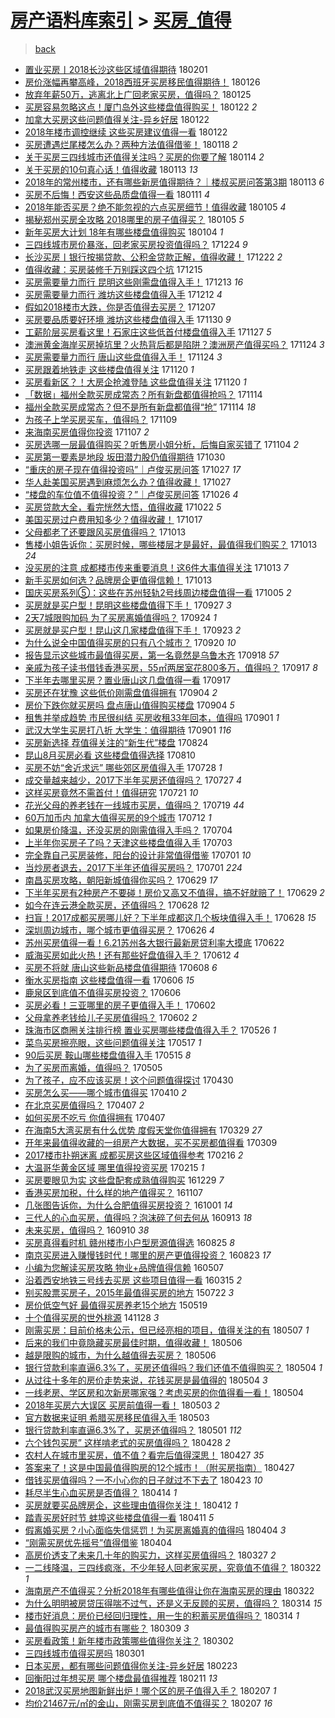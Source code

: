 [房产语料库索引](../../README.md)  > [买房_值得](买房_值得.md)
====
> [back](../README.md)

- [置业买房丨2018长沙这些区域值得期待](http://jkwz.applinzi.com/ittc/7065173131377771527.html#%E7%BD%AE%E4%B8%9A%E4%B9%B0%E6%88%BF%E4%B8%A82018%E9%95%BF%E6%B2%99%E8%BF%99%E4%BA%9B%E5%8C%BA%E5%9F%9F%E5%80%BC%E5%BE%97%E6%9C%9F%E5%BE%85) 180201  
- [房价涨幅再攀高峰，2018西班牙买房移民值得期待！](http://jkwz.applinzi.com/ittc/7062944832786269191.html#%E6%88%BF%E4%BB%B7%E6%B6%A8%E5%B9%85%E5%86%8D%E6%94%80%E9%AB%98%E5%B3%B0%EF%BC%8C2018%E8%A5%BF%E7%8F%AD%E7%89%99%E4%B9%B0%E6%88%BF%E7%A7%BB%E6%B0%91%E5%80%BC%E5%BE%97%E6%9C%9F%E5%BE%85%EF%BC%81) 180126  
- [放弃年薪50万，逃离北上广回老家买房，值得吗？](http://jkwz.applinzi.com/ittc/7062563997058860048.html#%E6%94%BE%E5%BC%83%E5%B9%B4%E8%96%AA50%E4%B8%87%EF%BC%8C%E9%80%83%E7%A6%BB%E5%8C%97%E4%B8%8A%E5%B9%BF%E5%9B%9E%E8%80%81%E5%AE%B6%E4%B9%B0%E6%88%BF%EF%BC%8C%E5%80%BC%E5%BE%97%E5%90%97%EF%BC%9F) 180125  
- [买房容易忽略这点！厦门岛外这些楼盘值得购买！](http://jkwz.applinzi.com/ittc/7061451450301809680.html#%E4%B9%B0%E6%88%BF%E5%AE%B9%E6%98%93%E5%BF%BD%E7%95%A5%E8%BF%99%E7%82%B9%EF%BC%81%E5%8E%A6%E9%97%A8%E5%B2%9B%E5%A4%96%E8%BF%99%E4%BA%9B%E6%A5%BC%E7%9B%98%E5%80%BC%E5%BE%97%E8%B4%AD%E4%B9%B0%EF%BC%81) 180122 *2* 
- [加拿大买房这些问题值得关注-异乡好居](http://jkwz.applinzi.com/ittc/7061404614346146833.html#%E5%8A%A0%E6%8B%BF%E5%A4%A7%E4%B9%B0%E6%88%BF%E8%BF%99%E4%BA%9B%E9%97%AE%E9%A2%98%E5%80%BC%E5%BE%97%E5%85%B3%E6%B3%A8-%E5%BC%82%E4%B9%A1%E5%A5%BD%E5%B1%85) 180122  
- [2018年楼市调控继续 这些买房建议值得一看](http://jkwz.applinzi.com/ittc/7061351183111701511.html#2018%E5%B9%B4%E6%A5%BC%E5%B8%82%E8%B0%83%E6%8E%A7%E7%BB%A7%E7%BB%AD+%E8%BF%99%E4%BA%9B%E4%B9%B0%E6%88%BF%E5%BB%BA%E8%AE%AE%E5%80%BC%E5%BE%97%E4%B8%80%E7%9C%8B) 180122  
- [买房遭遇烂尾楼怎么办？两种方法值得借鉴！](http://jkwz.applinzi.com/ittc/7059918998336963600.html#%E4%B9%B0%E6%88%BF%E9%81%AD%E9%81%87%E7%83%82%E5%B0%BE%E6%A5%BC%E6%80%8E%E4%B9%88%E5%8A%9E%EF%BC%9F%E4%B8%A4%E7%A7%8D%E6%96%B9%E6%B3%95%E5%80%BC%E5%BE%97%E5%80%9F%E9%89%B4%EF%BC%81) 180118 *2* 
- [关于买房三四线城市还值得关注吗？买房的你要了解](http://jkwz.applinzi.com/ittc/7058001081903088657.html#%E5%85%B3%E4%BA%8E%E4%B9%B0%E6%88%BF%E4%B8%89%E5%9B%9B%E7%BA%BF%E5%9F%8E%E5%B8%82%E8%BF%98%E5%80%BC%E5%BE%97%E5%85%B3%E6%B3%A8%E5%90%97%EF%BC%9F%E4%B9%B0%E6%88%BF%E7%9A%84%E4%BD%A0%E8%A6%81%E4%BA%86%E8%A7%A3) 180114 *2* 
- [关于买房的10句真心话！值得收藏](http://jkwz.applinzi.com/ittc/7058115016262157328.html#%E5%85%B3%E4%BA%8E%E4%B9%B0%E6%88%BF%E7%9A%8410%E5%8F%A5%E7%9C%9F%E5%BF%83%E8%AF%9D%EF%BC%81%E5%80%BC%E5%BE%97%E6%94%B6%E8%97%8F) 180113 *13* 
- [2018年的常州楼市，还有哪些新房值得期待？｜楼叔买房问答第3期](http://jkwz.applinzi.com/ittc/7057934443656774673.html#2018%E5%B9%B4%E7%9A%84%E5%B8%B8%E5%B7%9E%E6%A5%BC%E5%B8%82%EF%BC%8C%E8%BF%98%E6%9C%89%E5%93%AA%E4%BA%9B%E6%96%B0%E6%88%BF%E5%80%BC%E5%BE%97%E6%9C%9F%E5%BE%85%EF%BC%9F%EF%BD%9C%E6%A5%BC%E5%8F%94%E4%B9%B0%E6%88%BF%E9%97%AE%E7%AD%94%E7%AC%AC3%E6%9C%9F) 180113 *6* 
- [买房不后悔！西安这些品质盘值得一看](http://jkwz.applinzi.com/ittc/7057382079086461963.html#%E4%B9%B0%E6%88%BF%E4%B8%8D%E5%90%8E%E6%82%94%EF%BC%81%E8%A5%BF%E5%AE%89%E8%BF%99%E4%BA%9B%E5%93%81%E8%B4%A8%E7%9B%98%E5%80%BC%E5%BE%97%E4%B8%80%E7%9C%8B) 180111 *4* 
- [2018年能否买房？绝不能忽视的六点买房细节！值得收藏](http://jkwz.applinzi.com/ittc/7055068093783475211.html#2018%E5%B9%B4%E8%83%BD%E5%90%A6%E4%B9%B0%E6%88%BF%EF%BC%9F%E7%BB%9D%E4%B8%8D%E8%83%BD%E5%BF%BD%E8%A7%86%E7%9A%84%E5%85%AD%E7%82%B9%E4%B9%B0%E6%88%BF%E7%BB%86%E8%8A%82%EF%BC%81%E5%80%BC%E5%BE%97%E6%94%B6%E8%97%8F) 180105 *4* 
- [揭秘郑州买房全攻略 2018哪里的房子值得买？](http://jkwz.applinzi.com/ittc/7055020596734198795.html#%E6%8F%AD%E7%A7%98%E9%83%91%E5%B7%9E%E4%B9%B0%E6%88%BF%E5%85%A8%E6%94%BB%E7%95%A5+2018%E5%93%AA%E9%87%8C%E7%9A%84%E6%88%BF%E5%AD%90%E5%80%BC%E5%BE%97%E4%B9%B0%EF%BC%9F) 180105 *5* 
- [新年买房大计划 18年有哪些楼盘值得购买](http://jkwz.applinzi.com/ittc/7054668911503475728.html#%E6%96%B0%E5%B9%B4%E4%B9%B0%E6%88%BF%E5%A4%A7%E8%AE%A1%E5%88%92+18%E5%B9%B4%E6%9C%89%E5%93%AA%E4%BA%9B%E6%A5%BC%E7%9B%98%E5%80%BC%E5%BE%97%E8%B4%AD%E4%B9%B0) 180104 *1* 
- [三四线城市房价暴涨，回老家买房投资值得吗？](http://jkwz.applinzi.com/ittc/7050443280385311761.html#%E4%B8%89%E5%9B%9B%E7%BA%BF%E5%9F%8E%E5%B8%82%E6%88%BF%E4%BB%B7%E6%9A%B4%E6%B6%A8%EF%BC%8C%E5%9B%9E%E8%80%81%E5%AE%B6%E4%B9%B0%E6%88%BF%E6%8A%95%E8%B5%84%E5%80%BC%E5%BE%97%E5%90%97%EF%BC%9F) 171224 *9* 
- [长沙买房丨银行按揭贷款、公积金贷款正解，值得收藏！](http://jkwz.applinzi.com/ittc/7049837351335887889.html#%E9%95%BF%E6%B2%99%E4%B9%B0%E6%88%BF%E4%B8%A8%E9%93%B6%E8%A1%8C%E6%8C%89%E6%8F%AD%E8%B4%B7%E6%AC%BE%E3%80%81%E5%85%AC%E7%A7%AF%E9%87%91%E8%B4%B7%E6%AC%BE%E6%AD%A3%E8%A7%A3%EF%BC%8C%E5%80%BC%E5%BE%97%E6%94%B6%E8%97%8F%EF%BC%81) 171222 *2* 
- [值得收藏：买房装修千万别踩这四个坑](http://jkwz.applinzi.com/ittc/7047126605585974288.html#%E5%80%BC%E5%BE%97%E6%94%B6%E8%97%8F%EF%BC%9A%E4%B9%B0%E6%88%BF%E8%A3%85%E4%BF%AE%E5%8D%83%E4%B8%87%E5%88%AB%E8%B8%A9%E8%BF%99%E5%9B%9B%E4%B8%AA%E5%9D%91) 171215  
- [买房需要量力而行 昆明这些刚需盘值得入手！](http://jkwz.applinzi.com/ittc/7046501980661351440.html#%E4%B9%B0%E6%88%BF%E9%9C%80%E8%A6%81%E9%87%8F%E5%8A%9B%E8%80%8C%E8%A1%8C+%E6%98%86%E6%98%8E%E8%BF%99%E4%BA%9B%E5%88%9A%E9%9C%80%E7%9B%98%E5%80%BC%E5%BE%97%E5%85%A5%E6%89%8B%EF%BC%81) 171213 *16* 
- [买房需要量力而行 潍坊这些楼盘值得入手](http://jkwz.applinzi.com/ittc/7045994162485199888.html#%E4%B9%B0%E6%88%BF%E9%9C%80%E8%A6%81%E9%87%8F%E5%8A%9B%E8%80%8C%E8%A1%8C+%E6%BD%8D%E5%9D%8A%E8%BF%99%E4%BA%9B%E6%A5%BC%E7%9B%98%E5%80%BC%E5%BE%97%E5%85%A5%E6%89%8B) 171212 *4* 
- [假如2018楼市大跌，你是否值得去买房？](http://jkwz.applinzi.com/ittc/7044288392420918289.html#%E5%81%87%E5%A6%822018%E6%A5%BC%E5%B8%82%E5%A4%A7%E8%B7%8C%EF%BC%8C%E4%BD%A0%E6%98%AF%E5%90%A6%E5%80%BC%E5%BE%97%E5%8E%BB%E4%B9%B0%E6%88%BF%EF%BC%9F) 171207  
- [买房要品质要好环境 潍坊这些楼盘值得入手](http://jkwz.applinzi.com/ittc/7041572550214157329.html#%E4%B9%B0%E6%88%BF%E8%A6%81%E5%93%81%E8%B4%A8%E8%A6%81%E5%A5%BD%E7%8E%AF%E5%A2%83+%E6%BD%8D%E5%9D%8A%E8%BF%99%E4%BA%9B%E6%A5%BC%E7%9B%98%E5%80%BC%E5%BE%97%E5%85%A5%E6%89%8B) 171130 *9* 
- [工薪阶层买房看这里！石家庄这些低首付楼盘值得入手](http://jkwz.applinzi.com/ittc/7040655560427439121.html#%E5%B7%A5%E8%96%AA%E9%98%B6%E5%B1%82%E4%B9%B0%E6%88%BF%E7%9C%8B%E8%BF%99%E9%87%8C%EF%BC%81%E7%9F%B3%E5%AE%B6%E5%BA%84%E8%BF%99%E4%BA%9B%E4%BD%8E%E9%A6%96%E4%BB%98%E6%A5%BC%E7%9B%98%E5%80%BC%E5%BE%97%E5%85%A5%E6%89%8B) 171127 *5* 
- [澳洲黄金海岸买房掉坑里？火热背后都是陷阱？澳洲房产值得买吗？](http://jkwz.applinzi.com/ittc/7038525750087517201.html#%E6%BE%B3%E6%B4%B2%E9%BB%84%E9%87%91%E6%B5%B7%E5%B2%B8%E4%B9%B0%E6%88%BF%E6%8E%89%E5%9D%91%E9%87%8C%EF%BC%9F%E7%81%AB%E7%83%AD%E8%83%8C%E5%90%8E%E9%83%BD%E6%98%AF%E9%99%B7%E9%98%B1%EF%BC%9F%E6%BE%B3%E6%B4%B2%E6%88%BF%E4%BA%A7%E5%80%BC%E5%BE%97%E4%B9%B0%E5%90%97%EF%BC%9F) 171124 *3* 
- [买房需要量力而行 唐山这些盘值得入手！](http://jkwz.applinzi.com/ittc/7039291504386901008.html#%E4%B9%B0%E6%88%BF%E9%9C%80%E8%A6%81%E9%87%8F%E5%8A%9B%E8%80%8C%E8%A1%8C+%E5%94%90%E5%B1%B1%E8%BF%99%E4%BA%9B%E7%9B%98%E5%80%BC%E5%BE%97%E5%85%A5%E6%89%8B%EF%BC%81) 171124 *3* 
- [买房跟着地铁走 这些楼盘值得关注](http://jkwz.applinzi.com/ittc/7037971174292718609.html#%E4%B9%B0%E6%88%BF%E8%B7%9F%E7%9D%80%E5%9C%B0%E9%93%81%E8%B5%B0+%E8%BF%99%E4%BA%9B%E6%A5%BC%E7%9B%98%E5%80%BC%E5%BE%97%E5%85%B3%E6%B3%A8) 171120 *1* 
- [买房看新区？！大房企抢滩登陆 这些盘值得关注](http://jkwz.applinzi.com/ittc/7037899658301539345.html#%E4%B9%B0%E6%88%BF%E7%9C%8B%E6%96%B0%E5%8C%BA%EF%BC%9F%EF%BC%81%E5%A4%A7%E6%88%BF%E4%BC%81%E6%8A%A2%E6%BB%A9%E7%99%BB%E9%99%86+%E8%BF%99%E4%BA%9B%E7%9B%98%E5%80%BC%E5%BE%97%E5%85%B3%E6%B3%A8) 171120 *1* 
- [「数据」福州全款买房成常态？所有新盘都值得抢吗？](http://jkwz.applinzi.com/ittc/7035874002185225233.html#%E3%80%8C%E6%95%B0%E6%8D%AE%E3%80%8D%E7%A6%8F%E5%B7%9E%E5%85%A8%E6%AC%BE%E4%B9%B0%E6%88%BF%E6%88%90%E5%B8%B8%E6%80%81%EF%BC%9F%E6%89%80%E6%9C%89%E6%96%B0%E7%9B%98%E9%83%BD%E5%80%BC%E5%BE%97%E6%8A%A2%E5%90%97%EF%BC%9F) 171114  
- [福州全款买房成常态？但不是所有新盘都值得“抢”](http://jkwz.applinzi.com/ittc/7035760443371553809.html#%E7%A6%8F%E5%B7%9E%E5%85%A8%E6%AC%BE%E4%B9%B0%E6%88%BF%E6%88%90%E5%B8%B8%E6%80%81%EF%BC%9F%E4%BD%86%E4%B8%8D%E6%98%AF%E6%89%80%E6%9C%89%E6%96%B0%E7%9B%98%E9%83%BD%E5%80%BC%E5%BE%97%E2%80%9C%E6%8A%A2%E2%80%9D) 171114 *18* 
- [为孩子上学买房买车，值得吗？](http://jkwz.applinzi.com/ittc/7032959629158515728.html#%E4%B8%BA%E5%AD%A9%E5%AD%90%E4%B8%8A%E5%AD%A6%E4%B9%B0%E6%88%BF%E4%B9%B0%E8%BD%A6%EF%BC%8C%E5%80%BC%E5%BE%97%E5%90%97%EF%BC%9F) 171109  
- [来海南买房值得你投资](http://jkwz.applinzi.com/ittc/7033241715551503376.html#%E6%9D%A5%E6%B5%B7%E5%8D%97%E4%B9%B0%E6%88%BF%E5%80%BC%E5%BE%97%E4%BD%A0%E6%8A%95%E8%B5%84) 171107 *2* 
- [买房选哪一层最值得购买？听售房小姐分析，后悔自家买错了](http://jkwz.applinzi.com/ittc/7032127735311385616.html#%E4%B9%B0%E6%88%BF%E9%80%89%E5%93%AA%E4%B8%80%E5%B1%82%E6%9C%80%E5%80%BC%E5%BE%97%E8%B4%AD%E4%B9%B0%EF%BC%9F%E5%90%AC%E5%94%AE%E6%88%BF%E5%B0%8F%E5%A7%90%E5%88%86%E6%9E%90%EF%BC%8C%E5%90%8E%E6%82%94%E8%87%AA%E5%AE%B6%E4%B9%B0%E9%94%99%E4%BA%86) 171104 *2* 
- [买房第一要素是地段 坂田潜力股仍值得期待](http://jkwz.applinzi.com/ittc/7030270959955739664.html#%E4%B9%B0%E6%88%BF%E7%AC%AC%E4%B8%80%E8%A6%81%E7%B4%A0%E6%98%AF%E5%9C%B0%E6%AE%B5+%E5%9D%82%E7%94%B0%E6%BD%9C%E5%8A%9B%E8%82%A1%E4%BB%8D%E5%80%BC%E5%BE%97%E6%9C%9F%E5%BE%85) 171030  
- [“重庆的房子现在值得投资吗”｜卢俊买房问答](http://jkwz.applinzi.com/ittc/7029125596360213520.html#%E2%80%9C%E9%87%8D%E5%BA%86%E7%9A%84%E6%88%BF%E5%AD%90%E7%8E%B0%E5%9C%A8%E5%80%BC%E5%BE%97%E6%8A%95%E8%B5%84%E5%90%97%E2%80%9D%EF%BD%9C%E5%8D%A2%E4%BF%8A%E4%B9%B0%E6%88%BF%E9%97%AE%E7%AD%94) 171027 *17* 
- [华人赴美国买房遇到麻烦怎么办？值得收藏！](http://jkwz.applinzi.com/ittc/7029079964182381584.html#%E5%8D%8E%E4%BA%BA%E8%B5%B4%E7%BE%8E%E5%9B%BD%E4%B9%B0%E6%88%BF%E9%81%87%E5%88%B0%E9%BA%BB%E7%83%A6%E6%80%8E%E4%B9%88%E5%8A%9E%EF%BC%9F%E5%80%BC%E5%BE%97%E6%94%B6%E8%97%8F%EF%BC%81) 171027  
- [“楼盘的车位值不值得投资？”｜卢俊买房问答](http://jkwz.applinzi.com/ittc/7028737350803391505.html#%E2%80%9C%E6%A5%BC%E7%9B%98%E7%9A%84%E8%BD%A6%E4%BD%8D%E5%80%BC%E4%B8%8D%E5%80%BC%E5%BE%97%E6%8A%95%E8%B5%84%EF%BC%9F%E2%80%9D%EF%BD%9C%E5%8D%A2%E4%BF%8A%E4%B9%B0%E6%88%BF%E9%97%AE%E7%AD%94) 171026 *4* 
- [买房贷款大全，看完恍然大悟，值得收藏](http://jkwz.applinzi.com/ittc/7027413972012237841.html#%E4%B9%B0%E6%88%BF%E8%B4%B7%E6%AC%BE%E5%A4%A7%E5%85%A8%EF%BC%8C%E7%9C%8B%E5%AE%8C%E6%81%8D%E7%84%B6%E5%A4%A7%E6%82%9F%EF%BC%8C%E5%80%BC%E5%BE%97%E6%94%B6%E8%97%8F) 171022 *5* 
- [美国买房过户费用知多少？值得收藏！](http://jkwz.applinzi.com/ittc/7025349491492914193.html#%E7%BE%8E%E5%9B%BD%E4%B9%B0%E6%88%BF%E8%BF%87%E6%88%B7%E8%B4%B9%E7%94%A8%E7%9F%A5%E5%A4%9A%E5%B0%91%EF%BC%9F%E5%80%BC%E5%BE%97%E6%94%B6%E8%97%8F%EF%BC%81) 171017  
- [父母都老了还要跟风买房值得吗？](http://jkwz.applinzi.com/ittc/7024050118037341200.html#%E7%88%B6%E6%AF%8D%E9%83%BD%E8%80%81%E4%BA%86%E8%BF%98%E8%A6%81%E8%B7%9F%E9%A3%8E%E4%B9%B0%E6%88%BF%E5%80%BC%E5%BE%97%E5%90%97%EF%BC%9F) 171013  
- [售楼小姐告诉你：买房时候，哪些楼层才是最好，最值得我们购买？](http://jkwz.applinzi.com/ittc/7024035496454521873.html#%E5%94%AE%E6%A5%BC%E5%B0%8F%E5%A7%90%E5%91%8A%E8%AF%89%E4%BD%A0%EF%BC%9A%E4%B9%B0%E6%88%BF%E6%97%B6%E5%80%99%EF%BC%8C%E5%93%AA%E4%BA%9B%E6%A5%BC%E5%B1%82%E6%89%8D%E6%98%AF%E6%9C%80%E5%A5%BD%EF%BC%8C%E6%9C%80%E5%80%BC%E5%BE%97%E6%88%91%E4%BB%AC%E8%B4%AD%E4%B9%B0%EF%BC%9F) 171013 *24* 
- [没买房的注意 成都楼市传来重要消息！这6件大事值得关注](http://jkwz.applinzi.com/ittc/7023983438800094225.html#%E6%B2%A1%E4%B9%B0%E6%88%BF%E7%9A%84%E6%B3%A8%E6%84%8F+%E6%88%90%E9%83%BD%E6%A5%BC%E5%B8%82%E4%BC%A0%E6%9D%A5%E9%87%8D%E8%A6%81%E6%B6%88%E6%81%AF%EF%BC%81%E8%BF%996%E4%BB%B6%E5%A4%A7%E4%BA%8B%E5%80%BC%E5%BE%97%E5%85%B3%E6%B3%A8) 171013 *7* 
- [新手买房如何选？品牌房企更值得信赖！](http://jkwz.applinzi.com/ittc/7023705834629104656.html#%E6%96%B0%E6%89%8B%E4%B9%B0%E6%88%BF%E5%A6%82%E4%BD%95%E9%80%89%EF%BC%9F%E5%93%81%E7%89%8C%E6%88%BF%E4%BC%81%E6%9B%B4%E5%80%BC%E5%BE%97%E4%BF%A1%E8%B5%96%EF%BC%81) 171013  
- [国庆买房系列⑤：这些在苏州轻轨2号线周边楼盘值得一看](http://jkwz.applinzi.com/ittc/7020815709393912849.html#%E5%9B%BD%E5%BA%86%E4%B9%B0%E6%88%BF%E7%B3%BB%E5%88%97%E2%91%A4%EF%BC%9A%E8%BF%99%E4%BA%9B%E5%9C%A8%E8%8B%8F%E5%B7%9E%E8%BD%BB%E8%BD%A82%E5%8F%B7%E7%BA%BF%E5%91%A8%E8%BE%B9%E6%A5%BC%E7%9B%98%E5%80%BC%E5%BE%97%E4%B8%80%E7%9C%8B) 171005 *2* 
- [买房就是买户型！昆明这些楼盘值得下手！](http://jkwz.applinzi.com/ittc/7017947009473053713.html#%E4%B9%B0%E6%88%BF%E5%B0%B1%E6%98%AF%E4%B9%B0%E6%88%B7%E5%9E%8B%EF%BC%81%E6%98%86%E6%98%8E%E8%BF%99%E4%BA%9B%E6%A5%BC%E7%9B%98%E5%80%BC%E5%BE%97%E4%B8%8B%E6%89%8B%EF%BC%81) 170927 *3* 
- [2天7城限购加码 为了买房离婚值得吗？](http://jkwz.applinzi.com/ittc/7016812065585628177.html#2%E5%A4%A97%E5%9F%8E%E9%99%90%E8%B4%AD%E5%8A%A0%E7%A0%81+%E4%B8%BA%E4%BA%86%E4%B9%B0%E6%88%BF%E7%A6%BB%E5%A9%9A%E5%80%BC%E5%BE%97%E5%90%97%EF%BC%9F) 170924 *1* 
- [买房就是买户型！昆山这几家楼盘值得下手！](http://jkwz.applinzi.com/ittc/7016392345732514832.html#%E4%B9%B0%E6%88%BF%E5%B0%B1%E6%98%AF%E4%B9%B0%E6%88%B7%E5%9E%8B%EF%BC%81%E6%98%86%E5%B1%B1%E8%BF%99%E5%87%A0%E5%AE%B6%E6%A5%BC%E7%9B%98%E5%80%BC%E5%BE%97%E4%B8%8B%E6%89%8B%EF%BC%81) 170923 *2* 
- [为什么说全中国值得买房的只有八个城市？](http://jkwz.applinzi.com/ittc/7015451492700652560.html#%E4%B8%BA%E4%BB%80%E4%B9%88%E8%AF%B4%E5%85%A8%E4%B8%AD%E5%9B%BD%E5%80%BC%E5%BE%97%E4%B9%B0%E6%88%BF%E7%9A%84%E5%8F%AA%E6%9C%89%E5%85%AB%E4%B8%AA%E5%9F%8E%E5%B8%82%EF%BC%9F) 170920 *10* 
- [报告显示这些城市最值得买房，第一名竟然是乌鲁木齐](http://jkwz.applinzi.com/ittc/7014680650530161681.html#%E6%8A%A5%E5%91%8A%E6%98%BE%E7%A4%BA%E8%BF%99%E4%BA%9B%E5%9F%8E%E5%B8%82%E6%9C%80%E5%80%BC%E5%BE%97%E4%B9%B0%E6%88%BF%EF%BC%8C%E7%AC%AC%E4%B8%80%E5%90%8D%E7%AB%9F%E7%84%B6%E6%98%AF%E4%B9%8C%E9%B2%81%E6%9C%A8%E9%BD%90) 170918 *57* 
- [亲戚为孩子读书借钱香港买房，55㎡两居室花800多万，值得吗？](http://jkwz.applinzi.com/ittc/7013589301517091856.html#%E4%BA%B2%E6%88%9A%E4%B8%BA%E5%AD%A9%E5%AD%90%E8%AF%BB%E4%B9%A6%E5%80%9F%E9%92%B1%E9%A6%99%E6%B8%AF%E4%B9%B0%E6%88%BF%EF%BC%8C55%E3%8E%A1%E4%B8%A4%E5%B1%85%E5%AE%A4%E8%8A%B1800%E5%A4%9A%E4%B8%87%EF%BC%8C%E5%80%BC%E5%BE%97%E5%90%97%EF%BC%9F) 170917 *8* 
- [下半年去哪里买房？置业唐山这几盘值得一看](http://jkwz.applinzi.com/ittc/7014181665503708177.html#%E4%B8%8B%E5%8D%8A%E5%B9%B4%E5%8E%BB%E5%93%AA%E9%87%8C%E4%B9%B0%E6%88%BF%EF%BC%9F%E7%BD%AE%E4%B8%9A%E5%94%90%E5%B1%B1%E8%BF%99%E5%87%A0%E7%9B%98%E5%80%BC%E5%BE%97%E4%B8%80%E7%9C%8B) 170917  
- [买房还在犹豫 这些低价刚需盘值得拥有](http://jkwz.applinzi.com/ittc/7009392014691664913.html#%E4%B9%B0%E6%88%BF%E8%BF%98%E5%9C%A8%E7%8A%B9%E8%B1%AB+%E8%BF%99%E4%BA%9B%E4%BD%8E%E4%BB%B7%E5%88%9A%E9%9C%80%E7%9B%98%E5%80%BC%E5%BE%97%E6%8B%A5%E6%9C%89) 170904 *2* 
- [房价下跌你就买房吗 盘点唐山值得购买楼盘](http://jkwz.applinzi.com/ittc/7009357862927860752.html#%E6%88%BF%E4%BB%B7%E4%B8%8B%E8%B7%8C%E4%BD%A0%E5%B0%B1%E4%B9%B0%E6%88%BF%E5%90%97+%E7%9B%98%E7%82%B9%E5%94%90%E5%B1%B1%E5%80%BC%E5%BE%97%E8%B4%AD%E4%B9%B0%E6%A5%BC%E7%9B%98) 170904 *5* 
- [租售并举成趋势 市民很纠结 买房收租33年回本，值得吗](http://jkwz.applinzi.com/ittc/7008273305675760656.html#%E7%A7%9F%E5%94%AE%E5%B9%B6%E4%B8%BE%E6%88%90%E8%B6%8B%E5%8A%BF+%E5%B8%82%E6%B0%91%E5%BE%88%E7%BA%A0%E7%BB%93+%E4%B9%B0%E6%88%BF%E6%94%B6%E7%A7%9F33%E5%B9%B4%E5%9B%9E%E6%9C%AC%EF%BC%8C%E5%80%BC%E5%BE%97%E5%90%97) 170901 *1* 
- [武汉大学生买房打八折 大学生：值得期待](http://jkwz.applinzi.com/ittc/7008252991252202512.html#%E6%AD%A6%E6%B1%89%E5%A4%A7%E5%AD%A6%E7%94%9F%E4%B9%B0%E6%88%BF%E6%89%93%E5%85%AB%E6%8A%98+%E5%A4%A7%E5%AD%A6%E7%94%9F%EF%BC%9A%E5%80%BC%E5%BE%97%E6%9C%9F%E5%BE%85) 170901 *116* 
- [买房新选择 荐值得关注的“新生代”楼盘](http://jkwz.applinzi.com/ittc/7005152254670406673.html#%E4%B9%B0%E6%88%BF%E6%96%B0%E9%80%89%E6%8B%A9+%E8%8D%90%E5%80%BC%E5%BE%97%E5%85%B3%E6%B3%A8%E7%9A%84%E2%80%9C%E6%96%B0%E7%94%9F%E4%BB%A3%E2%80%9D%E6%A5%BC%E7%9B%98) 170824  
- [昆山8月买房必看 这些楼盘值得选择](http://jkwz.applinzi.com/ittc/7000065676377850897.html#%E6%98%86%E5%B1%B18%E6%9C%88%E4%B9%B0%E6%88%BF%E5%BF%85%E7%9C%8B+%E8%BF%99%E4%BA%9B%E6%A5%BC%E7%9B%98%E5%80%BC%E5%BE%97%E9%80%89%E6%8B%A9) 170810  
- [买房不妨“舍近求远” 哪些郊区房值得入手](http://jkwz.applinzi.com/ittc/6995374345676129296.html#%E4%B9%B0%E6%88%BF%E4%B8%8D%E5%A6%A8%E2%80%9C%E8%88%8D%E8%BF%91%E6%B1%82%E8%BF%9C%E2%80%9D+%E5%93%AA%E4%BA%9B%E9%83%8A%E5%8C%BA%E6%88%BF%E5%80%BC%E5%BE%97%E5%85%A5%E6%89%8B) 170728 *1* 
- [成交量越来越少，2017下半年买房还值得吗？](http://jkwz.applinzi.com/ittc/6995020353343325201.html#%E6%88%90%E4%BA%A4%E9%87%8F%E8%B6%8A%E6%9D%A5%E8%B6%8A%E5%B0%91%EF%BC%8C2017%E4%B8%8B%E5%8D%8A%E5%B9%B4%E4%B9%B0%E6%88%BF%E8%BF%98%E5%80%BC%E5%BE%97%E5%90%97%EF%BC%9F) 170727 *4* 
- [这样买房竟然不需首付！值得研究](http://jkwz.applinzi.com/ittc/6992803094126396432.html#%E8%BF%99%E6%A0%B7%E4%B9%B0%E6%88%BF%E7%AB%9F%E7%84%B6%E4%B8%8D%E9%9C%80%E9%A6%96%E4%BB%98%EF%BC%81%E5%80%BC%E5%BE%97%E7%A0%94%E7%A9%B6) 170721 *10* 
- [花光父母的养老钱在一线城市买房，值得吗？](http://jkwz.applinzi.com/ittc/6992158781063300112.html#%E8%8A%B1%E5%85%89%E7%88%B6%E6%AF%8D%E7%9A%84%E5%85%BB%E8%80%81%E9%92%B1%E5%9C%A8%E4%B8%80%E7%BA%BF%E5%9F%8E%E5%B8%82%E4%B9%B0%E6%88%BF%EF%BC%8C%E5%80%BC%E5%BE%97%E5%90%97%EF%BC%9F) 170719 *44* 
- [60万加币内 加拿大值得买房的9个城市](http://jkwz.applinzi.com/ittc/6989267970919236624.html#60%E4%B8%87%E5%8A%A0%E5%B8%81%E5%86%85+%E5%8A%A0%E6%8B%BF%E5%A4%A7%E5%80%BC%E5%BE%97%E4%B9%B0%E6%88%BF%E7%9A%849%E4%B8%AA%E5%9F%8E%E5%B8%82) 170712 *1* 
- [如果房价降温，还没买房的刚需值得入手吗？](http://jkwz.applinzi.com/ittc/6986377817435407364.html#%E5%A6%82%E6%9E%9C%E6%88%BF%E4%BB%B7%E9%99%8D%E6%B8%A9%EF%BC%8C%E8%BF%98%E6%B2%A1%E4%B9%B0%E6%88%BF%E7%9A%84%E5%88%9A%E9%9C%80%E5%80%BC%E5%BE%97%E5%85%A5%E6%89%8B%E5%90%97%EF%BC%9F) 170704  
- [上半年你买房子了吗？天津这些楼盘值得入手](http://jkwz.applinzi.com/ittc/6986102306935145477.html#%E4%B8%8A%E5%8D%8A%E5%B9%B4%E4%BD%A0%E4%B9%B0%E6%88%BF%E5%AD%90%E4%BA%86%E5%90%97%EF%BC%9F%E5%A4%A9%E6%B4%A5%E8%BF%99%E4%BA%9B%E6%A5%BC%E7%9B%98%E5%80%BC%E5%BE%97%E5%85%A5%E6%89%8B) 170703  
- [完全靠自己买房装修，阳台的设计非常值得借鉴](http://jkwz.applinzi.com/ittc/6985481262461355012.html#%E5%AE%8C%E5%85%A8%E9%9D%A0%E8%87%AA%E5%B7%B1%E4%B9%B0%E6%88%BF%E8%A3%85%E4%BF%AE%EF%BC%8C%E9%98%B3%E5%8F%B0%E7%9A%84%E8%AE%BE%E8%AE%A1%E9%9D%9E%E5%B8%B8%E5%80%BC%E5%BE%97%E5%80%9F%E9%89%B4) 170701 *10* 
- [当炒房者退去，2017下半年还值得买房吗？](http://jkwz.applinzi.com/ittc/6985393661259809796.html#%E5%BD%93%E7%82%92%E6%88%BF%E8%80%85%E9%80%80%E5%8E%BB%EF%BC%8C2017%E4%B8%8B%E5%8D%8A%E5%B9%B4%E8%BF%98%E5%80%BC%E5%BE%97%E4%B9%B0%E6%88%BF%E5%90%97%EF%BC%9F) 170701 *224* 
- [南昌买房攻略，朝阳新城值得你买吗？](http://jkwz.applinzi.com/ittc/6984629702818792453.html#%E5%8D%97%E6%98%8C%E4%B9%B0%E6%88%BF%E6%94%BB%E7%95%A5%EF%BC%8C%E6%9C%9D%E9%98%B3%E6%96%B0%E5%9F%8E%E5%80%BC%E5%BE%97%E4%BD%A0%E4%B9%B0%E5%90%97%EF%BC%9F) 170629 *17* 
- [下半年买房有2种房产不要碰！房价又高又不值得，搞不好就赔了！](http://jkwz.applinzi.com/ittc/6984589395691570181.html#%E4%B8%8B%E5%8D%8A%E5%B9%B4%E4%B9%B0%E6%88%BF%E6%9C%892%E7%A7%8D%E6%88%BF%E4%BA%A7%E4%B8%8D%E8%A6%81%E7%A2%B0%EF%BC%81%E6%88%BF%E4%BB%B7%E5%8F%88%E9%AB%98%E5%8F%88%E4%B8%8D%E5%80%BC%E5%BE%97%EF%BC%8C%E6%90%9E%E4%B8%8D%E5%A5%BD%E5%B0%B1%E8%B5%94%E4%BA%86%EF%BC%81) 170629 *2* 
- [如今在连云港全款买房，还值得吗？](http://jkwz.applinzi.com/ittc/6984357434574242820.html#%E5%A6%82%E4%BB%8A%E5%9C%A8%E8%BF%9E%E4%BA%91%E6%B8%AF%E5%85%A8%E6%AC%BE%E4%B9%B0%E6%88%BF%EF%BC%8C%E8%BF%98%E5%80%BC%E5%BE%97%E5%90%97%EF%BC%9F) 170628 *12* 
- [扫盲！2017成都买房哪儿好？下半年成都这几个板块值得入手！](http://jkwz.applinzi.com/ittc/6984258674712118276.html#%E6%89%AB%E7%9B%B2%EF%BC%812017%E6%88%90%E9%83%BD%E4%B9%B0%E6%88%BF%E5%93%AA%E5%84%BF%E5%A5%BD%EF%BC%9F%E4%B8%8B%E5%8D%8A%E5%B9%B4%E6%88%90%E9%83%BD%E8%BF%99%E5%87%A0%E4%B8%AA%E6%9D%BF%E5%9D%97%E5%80%BC%E5%BE%97%E5%85%A5%E6%89%8B%EF%BC%81) 170628 *15* 
- [深圳周边城市，哪个城市更值得买房？](http://jkwz.applinzi.com/ittc/6983487869069820932.html#%E6%B7%B1%E5%9C%B3%E5%91%A8%E8%BE%B9%E5%9F%8E%E5%B8%82%EF%BC%8C%E5%93%AA%E4%B8%AA%E5%9F%8E%E5%B8%82%E6%9B%B4%E5%80%BC%E5%BE%97%E4%B9%B0%E6%88%BF%EF%BC%9F) 170626 *4* 
- [苏州买房值得一看！6.21苏州各大银行最新房贷利率大摸底](http://jkwz.applinzi.com/ittc/6981933629427958789.html#%E8%8B%8F%E5%B7%9E%E4%B9%B0%E6%88%BF%E5%80%BC%E5%BE%97%E4%B8%80%E7%9C%8B%EF%BC%816.21%E8%8B%8F%E5%B7%9E%E5%90%84%E5%A4%A7%E9%93%B6%E8%A1%8C%E6%9C%80%E6%96%B0%E6%88%BF%E8%B4%B7%E5%88%A9%E7%8E%87%E5%A4%A7%E6%91%B8%E5%BA%95) 170622  
- [威海买房如此火热！还有那些好盘值得入手？](http://jkwz.applinzi.com/ittc/6978324516177445893.html#%E5%A8%81%E6%B5%B7%E4%B9%B0%E6%88%BF%E5%A6%82%E6%AD%A4%E7%81%AB%E7%83%AD%EF%BC%81%E8%BF%98%E6%9C%89%E9%82%A3%E4%BA%9B%E5%A5%BD%E7%9B%98%E5%80%BC%E5%BE%97%E5%85%A5%E6%89%8B%EF%BC%9F) 170612 *4* 
- [买房不将就 唐山这些新品楼盘值得期待](http://jkwz.applinzi.com/ittc/6976703909950129157.html#%E4%B9%B0%E6%88%BF%E4%B8%8D%E5%B0%86%E5%B0%B1+%E5%94%90%E5%B1%B1%E8%BF%99%E4%BA%9B%E6%96%B0%E5%93%81%E6%A5%BC%E7%9B%98%E5%80%BC%E5%BE%97%E6%9C%9F%E5%BE%85) 170608 *6* 
- [衡水买房指南 这些楼盘值得一看](http://jkwz.applinzi.com/ittc/6976107196034057221.html#%E8%A1%A1%E6%B0%B4%E4%B9%B0%E6%88%BF%E6%8C%87%E5%8D%97+%E8%BF%99%E4%BA%9B%E6%A5%BC%E7%9B%98%E5%80%BC%E5%BE%97%E4%B8%80%E7%9C%8B) 170606 *15* 
- [鹿泉区到底值不值得买房投资？](http://jkwz.applinzi.com/ittc/6976094555429405700.html#%E9%B9%BF%E6%B3%89%E5%8C%BA%E5%88%B0%E5%BA%95%E5%80%BC%E4%B8%8D%E5%80%BC%E5%BE%97%E4%B9%B0%E6%88%BF%E6%8A%95%E8%B5%84%EF%BC%9F) 170606  
- [买房必看！三亚哪里的房子更值得入手！](http://jkwz.applinzi.com/ittc/6974539628039111684.html#%E4%B9%B0%E6%88%BF%E5%BF%85%E7%9C%8B%EF%BC%81%E4%B8%89%E4%BA%9A%E5%93%AA%E9%87%8C%E7%9A%84%E6%88%BF%E5%AD%90%E6%9B%B4%E5%80%BC%E5%BE%97%E5%85%A5%E6%89%8B%EF%BC%81) 170602  
- [父母拿养老钱给儿子买房值得吗？](http://jkwz.applinzi.com/ittc/6974536494919189509.html#%E7%88%B6%E6%AF%8D%E6%8B%BF%E5%85%BB%E8%80%81%E9%92%B1%E7%BB%99%E5%84%BF%E5%AD%90%E4%B9%B0%E6%88%BF%E5%80%BC%E5%BE%97%E5%90%97%EF%BC%9F) 170602 *2* 
- [珠海市区商圈关注排行榜 置业买房哪些楼盘值得入手？](http://jkwz.applinzi.com/ittc/6971878247695385604.html#%E7%8F%A0%E6%B5%B7%E5%B8%82%E5%8C%BA%E5%95%86%E5%9C%88%E5%85%B3%E6%B3%A8%E6%8E%92%E8%A1%8C%E6%A6%9C+%E7%BD%AE%E4%B8%9A%E4%B9%B0%E6%88%BF%E5%93%AA%E4%BA%9B%E6%A5%BC%E7%9B%98%E5%80%BC%E5%BE%97%E5%85%A5%E6%89%8B%EF%BC%9F) 170526 *1* 
- [菜鸟买房擦亮眼，这些问题值得关注](http://jkwz.applinzi.com/ittc/6968272907452023813.html#%E8%8F%9C%E9%B8%9F%E4%B9%B0%E6%88%BF%E6%93%A6%E4%BA%AE%E7%9C%BC%EF%BC%8C%E8%BF%99%E4%BA%9B%E9%97%AE%E9%A2%98%E5%80%BC%E5%BE%97%E5%85%B3%E6%B3%A8) 170517 *1* 
- [90后买房 鞍山哪些楼盘值得入手](http://jkwz.applinzi.com/ittc/6967893846938616836.html#90%E5%90%8E%E4%B9%B0%E6%88%BF+%E9%9E%8D%E5%B1%B1%E5%93%AA%E4%BA%9B%E6%A5%BC%E7%9B%98%E5%80%BC%E5%BE%97%E5%85%A5%E6%89%8B) 170515 *8* 
- [为了买房而离婚，值得吗？](http://jkwz.applinzi.com/ittc/6964301550456407044.html#%E4%B8%BA%E4%BA%86%E4%B9%B0%E6%88%BF%E8%80%8C%E7%A6%BB%E5%A9%9A%EF%BC%8C%E5%80%BC%E5%BE%97%E5%90%97%EF%BC%9F) 170505  
- [为了孩子，应不应该买房！这个问题值得探讨](http://jkwz.applinzi.com/ittc/6962455021294715908.html#%E4%B8%BA%E4%BA%86%E5%AD%A9%E5%AD%90%EF%BC%8C%E5%BA%94%E4%B8%8D%E5%BA%94%E8%AF%A5%E4%B9%B0%E6%88%BF%EF%BC%81%E8%BF%99%E4%B8%AA%E9%97%AE%E9%A2%98%E5%80%BC%E5%BE%97%E6%8E%A2%E8%AE%A8) 170430  
- [买房怎么买——哪个城市值得买](http://jkwz.applinzi.com/ittc/6954922129387684869.html#%E4%B9%B0%E6%88%BF%E6%80%8E%E4%B9%88%E4%B9%B0%E2%80%94%E2%80%94%E5%93%AA%E4%B8%AA%E5%9F%8E%E5%B8%82%E5%80%BC%E5%BE%97%E4%B9%B0) 170410 *2* 
- [在北京买房值得吗？](http://jkwz.applinzi.com/ittc/6953860047925937157.html#%E5%9C%A8%E5%8C%97%E4%BA%AC%E4%B9%B0%E6%88%BF%E5%80%BC%E5%BE%97%E5%90%97%EF%BC%9F) 170407 *2* 
- [如何买房不吃亏 你值得拥有](http://jkwz.applinzi.com/ittc/6953755839490950148.html#%E5%A6%82%E4%BD%95%E4%B9%B0%E6%88%BF%E4%B8%8D%E5%90%83%E4%BA%8F+%E4%BD%A0%E5%80%BC%E5%BE%97%E6%8B%A5%E6%9C%89) 170407  
- [在海南5大湾买房有什么优势 度假天堂你值得拥有](http://jkwz.applinzi.com/ittc/6950474740887192580.html#%E5%9C%A8%E6%B5%B7%E5%8D%975%E5%A4%A7%E6%B9%BE%E4%B9%B0%E6%88%BF%E6%9C%89%E4%BB%80%E4%B9%88%E4%BC%98%E5%8A%BF+%E5%BA%A6%E5%81%87%E5%A4%A9%E5%A0%82%E4%BD%A0%E5%80%BC%E5%BE%97%E6%8B%A5%E6%9C%89) 170329 *27* 
- [开年来最值得收藏的一组房产大数据，买不买房都值得看](http://jkwz.applinzi.com/ittc/6942957751012688901.html#%E5%BC%80%E5%B9%B4%E6%9D%A5%E6%9C%80%E5%80%BC%E5%BE%97%E6%94%B6%E8%97%8F%E7%9A%84%E4%B8%80%E7%BB%84%E6%88%BF%E4%BA%A7%E5%A4%A7%E6%95%B0%E6%8D%AE%EF%BC%8C%E4%B9%B0%E4%B8%8D%E4%B9%B0%E6%88%BF%E9%83%BD%E5%80%BC%E5%BE%97%E7%9C%8B) 170309  
- [2017楼市扑朔迷离 成都买房这些区域值得参考](http://jkwz.applinzi.com/ittc/6935219501661684740.html#2017%E6%A5%BC%E5%B8%82%E6%89%91%E6%9C%94%E8%BF%B7%E7%A6%BB+%E6%88%90%E9%83%BD%E4%B9%B0%E6%88%BF%E8%BF%99%E4%BA%9B%E5%8C%BA%E5%9F%9F%E5%80%BC%E5%BE%97%E5%8F%82%E8%80%83) 170216 *2* 
- [大温哥华黄金区域 哪里值得投资买房](http://jkwz.applinzi.com/ittc/6934736790538945541.html#%E5%A4%A7%E6%B8%A9%E5%93%A5%E5%8D%8E%E9%BB%84%E9%87%91%E5%8C%BA%E5%9F%9F+%E5%93%AA%E9%87%8C%E5%80%BC%E5%BE%97%E6%8A%95%E8%B5%84%E4%B9%B0%E6%88%BF) 170215 *1* 
- [买房要眼见为实 这些盘配套成熟值得购买](http://jkwz.applinzi.com/ittc/6917018483782321157.html#%E4%B9%B0%E6%88%BF%E8%A6%81%E7%9C%BC%E8%A7%81%E4%B8%BA%E5%AE%9E+%E8%BF%99%E4%BA%9B%E7%9B%98%E9%85%8D%E5%A5%97%E6%88%90%E7%86%9F%E5%80%BC%E5%BE%97%E8%B4%AD%E4%B9%B0) 161229 *7* 
- [香港买房加税，什么样的地产值得买？](http://jkwz.applinzi.com/ittc/6897796885921661956.html#%E9%A6%99%E6%B8%AF%E4%B9%B0%E6%88%BF%E5%8A%A0%E7%A8%8E%EF%BC%8C%E4%BB%80%E4%B9%88%E6%A0%B7%E7%9A%84%E5%9C%B0%E4%BA%A7%E5%80%BC%E5%BE%97%E4%B9%B0%EF%BC%9F) 161107  
- [几张图告诉你，为什么合肥值得买房投资？](http://jkwz.applinzi.com/ittc/6883715690833396741.html#%E5%87%A0%E5%BC%A0%E5%9B%BE%E5%91%8A%E8%AF%89%E4%BD%A0%EF%BC%8C%E4%B8%BA%E4%BB%80%E4%B9%88%E5%90%88%E8%82%A5%E5%80%BC%E5%BE%97%E4%B9%B0%E6%88%BF%E6%8A%95%E8%B5%84%EF%BC%9F) 161001 *14* 
- [三代人的心血买房，值得吗？泡沫碎了何去何从](http://jkwz.applinzi.com/ittc/6877277120836928516.html#%E4%B8%89%E4%BB%A3%E4%BA%BA%E7%9A%84%E5%BF%83%E8%A1%80%E4%B9%B0%E6%88%BF%EF%BC%8C%E5%80%BC%E5%BE%97%E5%90%97%EF%BC%9F%E6%B3%A1%E6%B2%AB%E7%A2%8E%E4%BA%86%E4%BD%95%E5%8E%BB%E4%BD%95%E4%BB%8E) 160913 *18* 
- [未来买房，值得吗？](http://jkwz.applinzi.com/ittc/6873722175835603972.html#%E6%9C%AA%E6%9D%A5%E4%B9%B0%E6%88%BF%EF%BC%8C%E5%80%BC%E5%BE%97%E5%90%97%EF%BC%9F) 160910 *38* 
- [买房真得看时机 赣州楼市小户型房源值得选](http://jkwz.applinzi.com/ittc/6870339516417704964.html#%E4%B9%B0%E6%88%BF%E7%9C%9F%E5%BE%97%E7%9C%8B%E6%97%B6%E6%9C%BA+%E8%B5%A3%E5%B7%9E%E6%A5%BC%E5%B8%82%E5%B0%8F%E6%88%B7%E5%9E%8B%E6%88%BF%E6%BA%90%E5%80%BC%E5%BE%97%E9%80%89) 160825 *8* 
- [南京买房进入赚慢钱时代！哪里的房产更值得投资？](http://jkwz.applinzi.com/ittc/6869659032591270916.html#%E5%8D%97%E4%BA%AC%E4%B9%B0%E6%88%BF%E8%BF%9B%E5%85%A5%E8%B5%9A%E6%85%A2%E9%92%B1%E6%97%B6%E4%BB%A3%EF%BC%81%E5%93%AA%E9%87%8C%E7%9A%84%E6%88%BF%E4%BA%A7%E6%9B%B4%E5%80%BC%E5%BE%97%E6%8A%95%E8%B5%84%EF%BC%9F) 160823 *17* 
- [小编为您解读买房攻略 物业+品牌值得信赖](http://jkwz.applinzi.com/ittc/6829419458766308357.html#%E5%B0%8F%E7%BC%96%E4%B8%BA%E6%82%A8%E8%A7%A3%E8%AF%BB%E4%B9%B0%E6%88%BF%E6%94%BB%E7%95%A5+%E7%89%A9%E4%B8%9A%2B%E5%93%81%E7%89%8C%E5%80%BC%E5%BE%97%E4%BF%A1%E8%B5%96) 160507  
- [沿着西安地铁三号线去买房 这些项目值得一看](http://jkwz.applinzi.com/ittc/6809650999438345221.html#%E6%B2%BF%E7%9D%80%E8%A5%BF%E5%AE%89%E5%9C%B0%E9%93%81%E4%B8%89%E5%8F%B7%E7%BA%BF%E5%8E%BB%E4%B9%B0%E6%88%BF+%E8%BF%99%E4%BA%9B%E9%A1%B9%E7%9B%AE%E5%80%BC%E5%BE%97%E4%B8%80%E7%9C%8B) 160315 *2* 
- [别买股票买房子，2015年最值得买房的地方](http://jkwz.applinzi.com/ittc/547650615195755634.html#%E5%88%AB%E4%B9%B0%E8%82%A1%E7%A5%A8%E4%B9%B0%E6%88%BF%E5%AD%90%EF%BC%8C2015%E5%B9%B4%E6%9C%80%E5%80%BC%E5%BE%97%E4%B9%B0%E6%88%BF%E7%9A%84%E5%9C%B0%E6%96%B9) 150722 *3* 
- [房价低空气好 最值得买房养老15个地方](http://jkwz.applinzi.com/ittc/547650611419114664.html#%E6%88%BF%E4%BB%B7%E4%BD%8E%E7%A9%BA%E6%B0%94%E5%A5%BD+%E6%9C%80%E5%80%BC%E5%BE%97%E4%B9%B0%E6%88%BF%E5%85%BB%E8%80%8115%E4%B8%AA%E5%9C%B0%E6%96%B9) 150519  
- [十个值得买房的世外桃源](http://jkwz.applinzi.com/ittc/547650611382041435.html#%E5%8D%81%E4%B8%AA%E5%80%BC%E5%BE%97%E4%B9%B0%E6%88%BF%E7%9A%84%E4%B8%96%E5%A4%96%E6%A1%83%E6%BA%90) 141128 *3* 
- [刚需买房：目前价格未公示，但已经亮相的项目，值得关注的有](http://jkwz.applinzi.com/ittc/7100293070585332746.html#%E5%88%9A%E9%9C%80%E4%B9%B0%E6%88%BF%EF%BC%9A%E7%9B%AE%E5%89%8D%E4%BB%B7%E6%A0%BC%E6%9C%AA%E5%85%AC%E7%A4%BA%EF%BC%8C%E4%BD%86%E5%B7%B2%E7%BB%8F%E4%BA%AE%E7%9B%B8%E7%9A%84%E9%A1%B9%E7%9B%AE%EF%BC%8C%E5%80%BC%E5%BE%97%E5%85%B3%E6%B3%A8%E7%9A%84%E6%9C%89) 180507 *1* 
- [后来的我们中竟隐藏买房最佳时期，值得收藏！](http://jkwz.applinzi.com/ittc/7100127008887669777.html#%E5%90%8E%E6%9D%A5%E7%9A%84%E6%88%91%E4%BB%AC%E4%B8%AD%E7%AB%9F%E9%9A%90%E8%97%8F%E4%B9%B0%E6%88%BF%E6%9C%80%E4%BD%B3%E6%97%B6%E6%9C%9F%EF%BC%8C%E5%80%BC%E5%BE%97%E6%94%B6%E8%97%8F%EF%BC%81) 180506  
- [越是限购的城市，为什么越值得去买房？](http://jkwz.applinzi.com/ittc/7099991356544123920.html#%E8%B6%8A%E6%98%AF%E9%99%90%E8%B4%AD%E7%9A%84%E5%9F%8E%E5%B8%82%EF%BC%8C%E4%B8%BA%E4%BB%80%E4%B9%88%E8%B6%8A%E5%80%BC%E5%BE%97%E5%8E%BB%E4%B9%B0%E6%88%BF%EF%BC%9F) 180506  
- [银行贷款利率直逼6.3%了，买房还值得吗？我们还值不值得购买？](http://jkwz.applinzi.com/ittc/7099380432460317703.html#%E9%93%B6%E8%A1%8C%E8%B4%B7%E6%AC%BE%E5%88%A9%E7%8E%87%E7%9B%B4%E9%80%BC6.3%25%E4%BA%86%EF%BC%8C%E4%B9%B0%E6%88%BF%E8%BF%98%E5%80%BC%E5%BE%97%E5%90%97%EF%BC%9F%E6%88%91%E4%BB%AC%E8%BF%98%E5%80%BC%E4%B8%8D%E5%80%BC%E5%BE%97%E8%B4%AD%E4%B9%B0%EF%BC%9F) 180504 *1* 
- [从过往十多年的房价走势来说，花钱买房是最值得的](http://jkwz.applinzi.com/ittc/7098937414489998347.html#%E4%BB%8E%E8%BF%87%E5%BE%80%E5%8D%81%E5%A4%9A%E5%B9%B4%E7%9A%84%E6%88%BF%E4%BB%B7%E8%B5%B0%E5%8A%BF%E6%9D%A5%E8%AF%B4%EF%BC%8C%E8%8A%B1%E9%92%B1%E4%B9%B0%E6%88%BF%E6%98%AF%E6%9C%80%E5%80%BC%E5%BE%97%E7%9A%84) 180504 *3* 
- [一线老房、学区房和次新房哪家强？考虑买房的你值得看一看！](http://jkwz.applinzi.com/ittc/7099182960374973450.html#%E4%B8%80%E7%BA%BF%E8%80%81%E6%88%BF%E3%80%81%E5%AD%A6%E5%8C%BA%E6%88%BF%E5%92%8C%E6%AC%A1%E6%96%B0%E6%88%BF%E5%93%AA%E5%AE%B6%E5%BC%BA%EF%BC%9F%E8%80%83%E8%99%91%E4%B9%B0%E6%88%BF%E7%9A%84%E4%BD%A0%E5%80%BC%E5%BE%97%E7%9C%8B%E4%B8%80%E7%9C%8B%EF%BC%81) 180504  
- [2018年买房六大误区 买房前值得一看！](http://jkwz.applinzi.com/ittc/7098835771090011146.html#2018%E5%B9%B4%E4%B9%B0%E6%88%BF%E5%85%AD%E5%A4%A7%E8%AF%AF%E5%8C%BA+%E4%B9%B0%E6%88%BF%E5%89%8D%E5%80%BC%E5%BE%97%E4%B8%80%E7%9C%8B%EF%BC%81) 180503 *2* 
- [官方数据来证明 希腊买房移民值得入手](http://jkwz.applinzi.com/ittc/7098828773770396679.html#%E5%AE%98%E6%96%B9%E6%95%B0%E6%8D%AE%E6%9D%A5%E8%AF%81%E6%98%8E+%E5%B8%8C%E8%85%8A%E4%B9%B0%E6%88%BF%E7%A7%BB%E6%B0%91%E5%80%BC%E5%BE%97%E5%85%A5%E6%89%8B) 180503  
- [银行贷款利率直逼6.3%了，买房还值得吗？](http://jkwz.applinzi.com/ittc/7098167030782100497.html#%E9%93%B6%E8%A1%8C%E8%B4%B7%E6%AC%BE%E5%88%A9%E7%8E%87%E7%9B%B4%E9%80%BC6.3%25%E4%BA%86%EF%BC%8C%E4%B9%B0%E6%88%BF%E8%BF%98%E5%80%BC%E5%BE%97%E5%90%97%EF%BC%9F) 180501 *112* 
- [六个钱包买房” 这样啃老式的买房值得吗？](http://jkwz.applinzi.com/ittc/7096953327210464272.html#%E5%85%AD%E4%B8%AA%E9%92%B1%E5%8C%85%E4%B9%B0%E6%88%BF%E2%80%9D+%E8%BF%99%E6%A0%B7%E5%95%83%E8%80%81%E5%BC%8F%E7%9A%84%E4%B9%B0%E6%88%BF%E5%80%BC%E5%BE%97%E5%90%97%EF%BC%9F) 180428 *2* 
- [农村人在城市里买房，值不值？看完后值得深思！](http://jkwz.applinzi.com/ittc/7096776680356185094.html#%E5%86%9C%E6%9D%91%E4%BA%BA%E5%9C%A8%E5%9F%8E%E5%B8%82%E9%87%8C%E4%B9%B0%E6%88%BF%EF%BC%8C%E5%80%BC%E4%B8%8D%E5%80%BC%EF%BC%9F%E7%9C%8B%E5%AE%8C%E5%90%8E%E5%80%BC%E5%BE%97%E6%B7%B1%E6%80%9D%EF%BC%81) 180427 *35* 
- [答案来了！这是中国最值得购房的12个城市！（附买房指南）](http://jkwz.applinzi.com/ittc/7096712140348195856.html#%E7%AD%94%E6%A1%88%E6%9D%A5%E4%BA%86%EF%BC%81%E8%BF%99%E6%98%AF%E4%B8%AD%E5%9B%BD%E6%9C%80%E5%80%BC%E5%BE%97%E8%B4%AD%E6%88%BF%E7%9A%8412%E4%B8%AA%E5%9F%8E%E5%B8%82%EF%BC%81%EF%BC%88%E9%99%84%E4%B9%B0%E6%88%BF%E6%8C%87%E5%8D%97%EF%BC%89) 180427  
- [借钱买房值得吗？一不小心你的日子就过不下去了](http://jkwz.applinzi.com/ittc/7095221466637534218.html#%E5%80%9F%E9%92%B1%E4%B9%B0%E6%88%BF%E5%80%BC%E5%BE%97%E5%90%97%EF%BC%9F%E4%B8%80%E4%B8%8D%E5%B0%8F%E5%BF%83%E4%BD%A0%E7%9A%84%E6%97%A5%E5%AD%90%E5%B0%B1%E8%BF%87%E4%B8%8D%E4%B8%8B%E5%8E%BB%E4%BA%86) 180423 *10* 
- [耗尽半生心血买房是否值得？](http://jkwz.applinzi.com/ittc/7091646339614245898.html#%E8%80%97%E5%B0%BD%E5%8D%8A%E7%94%9F%E5%BF%83%E8%A1%80%E4%B9%B0%E6%88%BF%E6%98%AF%E5%90%A6%E5%80%BC%E5%BE%97%EF%BC%9F) 180414 *1* 
- [买房就要买品牌房企，这些理由值得你关注！](http://jkwz.applinzi.com/ittc/7091185463807443979.html#%E4%B9%B0%E6%88%BF%E5%B0%B1%E8%A6%81%E4%B9%B0%E5%93%81%E7%89%8C%E6%88%BF%E4%BC%81%EF%BC%8C%E8%BF%99%E4%BA%9B%E7%90%86%E7%94%B1%E5%80%BC%E5%BE%97%E4%BD%A0%E5%85%B3%E6%B3%A8%EF%BC%81) 180412 *1* 
- [踏青买房好时节 蚌埠这些楼盘值得一看](http://jkwz.applinzi.com/ittc/7090503482098582535.html#%E8%B8%8F%E9%9D%92%E4%B9%B0%E6%88%BF%E5%A5%BD%E6%97%B6%E8%8A%82+%E8%9A%8C%E5%9F%A0%E8%BF%99%E4%BA%9B%E6%A5%BC%E7%9B%98%E5%80%BC%E5%BE%97%E4%B8%80%E7%9C%8B) 180411 *5* 
- [假离婚买房？小心面临失信惩罚！为买房离婚真的值得吗](http://jkwz.applinzi.com/ittc/7088174811035747338.html#%E5%81%87%E7%A6%BB%E5%A9%9A%E4%B9%B0%E6%88%BF%EF%BC%9F%E5%B0%8F%E5%BF%83%E9%9D%A2%E4%B8%B4%E5%A4%B1%E4%BF%A1%E6%83%A9%E7%BD%9A%EF%BC%81%E4%B8%BA%E4%B9%B0%E6%88%BF%E7%A6%BB%E5%A9%9A%E7%9C%9F%E7%9A%84%E5%80%BC%E5%BE%97%E5%90%97) 180404 *3* 
- [“刚需买房优先摇号”值得借鉴](http://jkwz.applinzi.com/ittc/7088053363860309003.html#%E2%80%9C%E5%88%9A%E9%9C%80%E4%B9%B0%E6%88%BF%E4%BC%98%E5%85%88%E6%91%87%E5%8F%B7%E2%80%9D%E5%80%BC%E5%BE%97%E5%80%9F%E9%89%B4) 180404  
- [高房价透支了未来几十年的购买力，这样买房值得吗？](http://jkwz.applinzi.com/ittc/7085220517009425419.html#%E9%AB%98%E6%88%BF%E4%BB%B7%E9%80%8F%E6%94%AF%E4%BA%86%E6%9C%AA%E6%9D%A5%E5%87%A0%E5%8D%81%E5%B9%B4%E7%9A%84%E8%B4%AD%E4%B9%B0%E5%8A%9B%EF%BC%8C%E8%BF%99%E6%A0%B7%E4%B9%B0%E6%88%BF%E5%80%BC%E5%BE%97%E5%90%97%EF%BC%9F) 180327 *2* 
- [一二线降温，三四线疯涨，不少年轻人回老家买房，究竟值不值得？](http://jkwz.applinzi.com/ittc/7083293296468427783.html#%E4%B8%80%E4%BA%8C%E7%BA%BF%E9%99%8D%E6%B8%A9%EF%BC%8C%E4%B8%89%E5%9B%9B%E7%BA%BF%E7%96%AF%E6%B6%A8%EF%BC%8C%E4%B8%8D%E5%B0%91%E5%B9%B4%E8%BD%BB%E4%BA%BA%E5%9B%9E%E8%80%81%E5%AE%B6%E4%B9%B0%E6%88%BF%EF%BC%8C%E7%A9%B6%E7%AB%9F%E5%80%BC%E4%B8%8D%E5%80%BC%E5%BE%97%EF%BC%9F) 180322 *1* 
- [海南房产不值得买？分析2018年有哪些值得让你在海南买房的理由](http://jkwz.applinzi.com/ittc/7083065289443116042.html#%E6%B5%B7%E5%8D%97%E6%88%BF%E4%BA%A7%E4%B8%8D%E5%80%BC%E5%BE%97%E4%B9%B0%EF%BC%9F%E5%88%86%E6%9E%902018%E5%B9%B4%E6%9C%89%E5%93%AA%E4%BA%9B%E5%80%BC%E5%BE%97%E8%AE%A9%E4%BD%A0%E5%9C%A8%E6%B5%B7%E5%8D%97%E4%B9%B0%E6%88%BF%E7%9A%84%E7%90%86%E7%94%B1) 180322  
- [为什么明明被房贷压得喘不过气，还是义无反顾的买房，值得吗？](http://jkwz.applinzi.com/ittc/7080466886368429073.html#%E4%B8%BA%E4%BB%80%E4%B9%88%E6%98%8E%E6%98%8E%E8%A2%AB%E6%88%BF%E8%B4%B7%E5%8E%8B%E5%BE%97%E5%96%98%E4%B8%8D%E8%BF%87%E6%B0%94%EF%BC%8C%E8%BF%98%E6%98%AF%E4%B9%89%E6%97%A0%E5%8F%8D%E9%A1%BE%E7%9A%84%E4%B9%B0%E6%88%BF%EF%BC%8C%E5%80%BC%E5%BE%97%E5%90%97%EF%BC%9F) 180314 *15* 
- [楼市好消息：房价已经回归理性，用一生的积蓄买房值得吗？](http://jkwz.applinzi.com/ittc/7080250320037086215.html#%E6%A5%BC%E5%B8%82%E5%A5%BD%E6%B6%88%E6%81%AF%EF%BC%9A%E6%88%BF%E4%BB%B7%E5%B7%B2%E7%BB%8F%E5%9B%9E%E5%BD%92%E7%90%86%E6%80%A7%EF%BC%8C%E7%94%A8%E4%B8%80%E7%94%9F%E7%9A%84%E7%A7%AF%E8%93%84%E4%B9%B0%E6%88%BF%E5%80%BC%E5%BE%97%E5%90%97%EF%BC%9F) 180314 *1* 
- [最值得购买房产的城市有哪些？](http://jkwz.applinzi.com/ittc/7078602725816534032.html#%E6%9C%80%E5%80%BC%E5%BE%97%E8%B4%AD%E4%B9%B0%E6%88%BF%E4%BA%A7%E7%9A%84%E5%9F%8E%E5%B8%82%E6%9C%89%E5%93%AA%E4%BA%9B%EF%BC%9F) 180309 *3* 
- [买房看政策！新年楼市政策哪些值得你关注？](http://jkwz.applinzi.com/ittc/7075843058346492934.html#%E4%B9%B0%E6%88%BF%E7%9C%8B%E6%94%BF%E7%AD%96%EF%BC%81%E6%96%B0%E5%B9%B4%E6%A5%BC%E5%B8%82%E6%94%BF%E7%AD%96%E5%93%AA%E4%BA%9B%E5%80%BC%E5%BE%97%E4%BD%A0%E5%85%B3%E6%B3%A8%EF%BC%9F) 180302  
- [三四线城市值得买房吗](http://jkwz.applinzi.com/ittc/7074353313263125520.html#%E4%B8%89%E5%9B%9B%E7%BA%BF%E5%9F%8E%E5%B8%82%E5%80%BC%E5%BE%97%E4%B9%B0%E6%88%BF%E5%90%97) 180301  
- [日本买房，都有哪些问题值得你关注-异乡好居](http://jkwz.applinzi.com/ittc/7073277464430511114.html#%E6%97%A5%E6%9C%AC%E4%B9%B0%E6%88%BF%EF%BC%8C%E9%83%BD%E6%9C%89%E5%93%AA%E4%BA%9B%E9%97%AE%E9%A2%98%E5%80%BC%E5%BE%97%E4%BD%A0%E5%85%B3%E6%B3%A8-%E5%BC%82%E4%B9%A1%E5%A5%BD%E5%B1%85) 180223  
- [回衡阳过年想买房 哪个楼盘最值得推荐](http://jkwz.applinzi.com/ittc/7068897402444841995.html#%E5%9B%9E%E8%A1%A1%E9%98%B3%E8%BF%87%E5%B9%B4%E6%83%B3%E4%B9%B0%E6%88%BF+%E5%93%AA%E4%B8%AA%E6%A5%BC%E7%9B%98%E6%9C%80%E5%80%BC%E5%BE%97%E6%8E%A8%E8%8D%90) 180211 *13* 
- [2018武汉买房地图新鲜出炉！哪个区的房子值得入手？](http://jkwz.applinzi.com/ittc/7067298062676788240.html#2018%E6%AD%A6%E6%B1%89%E4%B9%B0%E6%88%BF%E5%9C%B0%E5%9B%BE%E6%96%B0%E9%B2%9C%E5%87%BA%E7%82%89%EF%BC%81%E5%93%AA%E4%B8%AA%E5%8C%BA%E7%9A%84%E6%88%BF%E5%AD%90%E5%80%BC%E5%BE%97%E5%85%A5%E6%89%8B%EF%BC%9F) 180207 *1* 
- [均价21467元/㎡的金山，刚需买房到底值不值得买？](http://jkwz.applinzi.com/ittc/7067261090839135249.html#%E5%9D%87%E4%BB%B721467%E5%85%83%2F%E3%8E%A1%E7%9A%84%E9%87%91%E5%B1%B1%EF%BC%8C%E5%88%9A%E9%9C%80%E4%B9%B0%E6%88%BF%E5%88%B0%E5%BA%95%E5%80%BC%E4%B8%8D%E5%80%BC%E5%BE%97%E4%B9%B0%EF%BC%9F) 180207 *16* 
